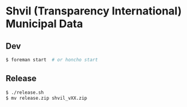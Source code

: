 # Shvil (Transparency International) Municipal Data

## Dev

```bash
$ foreman start  # or honcho start
```

## Release

```bash
$ ./release.sh
$ mv release.zip shvil_vXX.zip
```
